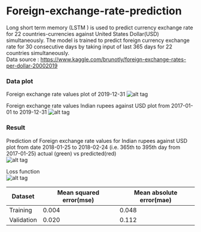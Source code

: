 # Foreign-exchange-rate-prediction
Long short term memory (LSTM ) is used to predict currency exchange rate for 22 countries-currencies against United States Dollar(USD) simultaneously. The model is trained to predict foreign currency exchange rate for 30 consecutive days by taking input of last 365 days for 22 countries simultaneously.<br />
Data source : https://www.kaggle.com/brunotly/foreign-exchange-rates-per-dollar-20002019
### Data plot 
Foreign exchange rate values plot of 2019-12-31
![alt tag](https://user-images.githubusercontent.com/50958067/90127723-410c4980-dd83-11ea-81c9-ed297f94b63d.png)


Foreign exchange rate values Indian rupees against USD plot from 2017-01-01 to 2019-12-31
![alt tag](https://user-images.githubusercontent.com/50958067/90128846-3357c380-dd85-11ea-8fa2-7c8781a92945.png)



### Result
Prediction of Foreign exchange rate values for Indian rupees against USD plot from date 2018-01-25 to 2018-02-24 (i.e. 365th to 395th day from
2017-01-25) actual (green) vs predicted(red)<br />
![alt tag](https://user-images.githubusercontent.com/50958067/90128027-ce4f9e00-dd83-11ea-8e6d-d1853c92a634.png)

Loss function<br />
![alt tag](https://user-images.githubusercontent.com/50958067/90128184-1c64a180-dd84-11ea-8742-666d58b8e9b0.png)
 
Dataset| Mean squared error(mse) | Mean absolute error(mae) |
--- | --- | --- | 
Training  | 0.004 | 0.048 |
Validation  | 0.020 | 0.112 |
